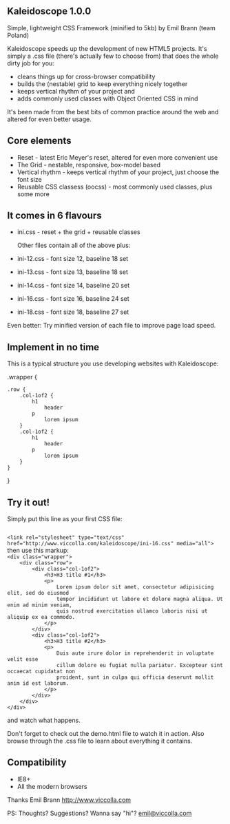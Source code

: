 Kaleidoscope 1.0.0 
------------------
Simple, lightweight CSS Framework (minified to 5kb)
by Emil Brann 
(team Poland)



Kaleidoscope speeds up the development of new HTML5 projects. It's simply a .css file (there's actually few to choose from) that does the whole dirty job for you: 
* cleans things up for cross-browser compatibility
* builds the (nestable) grid to keep everything nicely together
* keeps vertical rhythm of your project and 
* adds commonly used classes with Object Oriented CSS in mind

It's been made from the best bits of common practice around the web and altered for even better usage.



Core elements
------------------

* Reset - latest Eric Meyer's reset, altered for even more convenient use
* The Grid - nestable, responsive, box-model based
* Vertical rhythm - keeps vertical rhythm of your project, just choose the font size
* Reusable CSS classess (oocss) - most commonly used classes, plus some more



It comes in 6 flavours
------------------

* ini.css - reset + the grid + reusable classes

  Other files contain all of the above plus:
* ini-12.css - font size 12, baseline 18 set 
* ini-13.css - font size 13, baseline 18 set 
* ini-14.css - font size 14, baseline 20 set 
* ini-16.css - font size 16, baseline 24 set 
* ini-18.css - font size 18, baseline 27 set 

Even better: Try minified version of each file to improve page load speed. 



Implement in no time
------------------

This is a typical structure you use developing websites with Kaleidoscope:

.wrapper {
	
	.row {
		.col-1of2 {
			h1
				header
			p
				lorem ipsum
		}
		.col-1of2 {
			h1
				header
			p
				lorem ipsum
		}
	}

}



Try it out!
------------------

Simply put this line as your first CSS file: 

<code>
&lt;link rel="stylesheet" type="text/css" href="http://www.viccolla.com/kaleidoscope/ini-16.css" media="all"&gt;
</code>
then use this markup:

<code>
&lt;div class="wrapper"&gt;
	&lt;div class="row"&gt;
		&lt;div class="col-1of2"&gt;
			&lt;h3&gt;H3 title #1&lt;/h3&gt;
			&lt;p&gt;
				Lorem ipsum dolor sit amet, consectetur adipisicing elit, sed do eiusmod
				tempor incididunt ut labore et dolore magna aliqua. Ut enim ad minim veniam,
				quis nostrud exercitation ullamco laboris nisi ut aliquip ex ea commodo. 
			&lt;/p&gt;
		&lt;/div&gt;
		&lt;div class="col-1of2"&gt;
			&lt;h3&gt;H3 title #2&lt;/h3&gt;
			&lt;p&gt;
				Duis aute irure dolor in reprehenderit in voluptate velit esse
				cillum dolore eu fugiat nulla pariatur. Excepteur sint occaecat cupidatat non
				proident, sunt in culpa qui officia deserunt mollit anim id est laborum.
			&lt;/p&gt;
		&lt;/div&gt;
	&lt;/div&gt;
&lt;/div&gt;
</code>

and watch what happens.

Don't forget to check out the demo.html file to watch it in action. Also browse through the .css file to learn about everything it contains.



Compatibility
------------------
* IE8+
* All the modern browsers



Thanks
Emil Brann 
http://www.viccolla.com

PS: Thoughts? Suggestions? Wanna say "hi"? emil@viccolla.com
